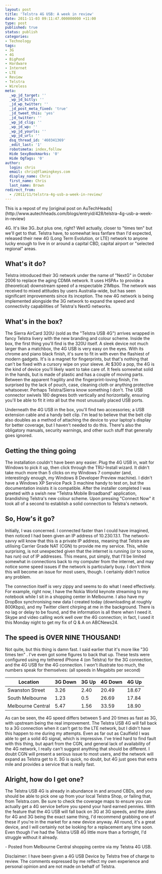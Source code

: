 ```yaml
---
layout: post
title: 'Telstra 4G USB: A week in review'
date: 2011-11-03 09:11:47.000000000 +11:00
type: post
published: true
status: publish
categories:
- Technology
tags:
- 3G
- 4G
- BigPond
- Hardware
- Internet
- LTE
- Review
- Telstra
- Wireless
meta:
  _wp_jd_target: ''
  _wp_jd_bitly: ''
  _jd_wp_twitter: ''
  _jd_post_meta_fixed: 'true'
  _jd_tweet_this: 'yes'
  _jd_twitter: ''
  _wp_jd_clig: ''
  _wp_jd_wp: ''
  _wp_jd_yourls: ''
  _wp_jd_url: ''
  dsq_thread_id: '460341369'
  _edit_last: '1'
  robotsmeta: index,follow
  Hide SexyBookmarks: '0'
  Hide OgTags: '0'
author:
  login: chris
  email: chris@flamingkeys.com
  display_name: Chris
  first_name: Chris
  last_name: Brown
redirect_from:
  - /2011/11/telstra-4g-usb-a-week-in-review/
---
```

<aside class="aside-info">This is a repost of my [original post on AuTechHeads](http://www.autechheads.com/blogs/entryid/428/telstra-4g-usb-a-week-in-review)</aside>

4G. It's like 3G..but plus one, right? Well actually, closer to "times ten" but we'll get to that. Telstra have, to somewhat less fanfare than I'd expected, released their new 4G (Long Term Evolution, or LTE) network to anyone lucky enough to live in or around a capital CBD, capital airport or "selected regional" areas.

## What's it do?

Telstra introduced their 3G network under the name of "NextG" in October 2006 to replace the aging CDMA network. It uses HSPA+ to provide a (theoretical) downstream speed of a respectable 21Mbps. The network was received to mixed attitudes by users Australia-wide, but has seen significant improvements since its inception. The new 4G network is being implemented alongside the 3G network to expand the speed and connectivity capabilities of Telstra's NextG networks.

## What's in the box?

The Sierra AirCard 320U (sold as the "Telstra USB 4G") arrives wrapped in fancy Telstra livery with the new branding and colour scheme. Inside the box, the first thing you'll find is the 320U itself. A sleek device not much larger than a matchbox, the 4G USB is very easy on the eyes. With its chrome and piano black finish, it's sure to fit in with even the flashiest of modern gadgets. It's is a magnet for fingerprints, but that's nothing that can't be fixed with a cursory wipe on your sleeve. At $300 a pop, the 4G is the kind of device you'll likely want to take care of. It feels somewhat solid in the hands, but is made of plastic and has a couple of moving parts. Between the apparent fragility and the fingerprint-loving finish, I'm surprised by the lack of pouch, case, cleaning cloth or anything protective whatsoever. Perhaps Telstra/Sierra know something I don't. The USB connector swivels 180 degrees both vertically and horizontally, ensuring you'll be able to fit it into all but the most unusually placed USB ports.

Underneath the 4G USB in the box, you'll find two accessories; a USB extension cable and a handy belt clip. I'm lead to believe that the belt clip also doubles as a method of attaching the device to your laptop's display for better coverage, but I haven't needed to do this. There's also the obligatory manuals, security warnings, and other such stuff that generally goes ignored.

## Getting the thing going

The installation couldn't have been any easier. Plug the 4G USB in, wait for Windows to pick it up, then click through the TRU-Install wizard. It didn't take much more than 5 clicks on my Windows 7 computer (and, interestingly enough, my Windows 8 Developer Preview machine). I didn't have a Windows XP Service Pack 3 machine handy to test on, but the documentation insists it is compatible. After the installer completed I was greeted with a swish new "Telstra Mobile Broadband" application, brandishing Telstra's new colour scheme. Upon pressing "Connect Now" it took all of a second to establish a solid connection to Telstra's network.

## So, How's it go?

Initially, I was concerned. I connected faster than I could have imagined, then noticed I had been given an IP address of 10.230.13.1. The network-savvy will know that this is a private IP address, meaning that Telstra are utilising Carrier Grade NAT (CGN) to provide me my service. This, while surprising, is not unexpected given that the internet is running (or to some, has run) out of IP addresses. This means, put simply, that I'll be limited somewhat in connections back to my computer from the internet, and may notice some speed issues if the network is particularly busy. I don't think this will become an issue for most users, though. I certainly didn't notice any problem.

The connection itself is very zippy and seems to do what I need effectively. For example, right now, I have the Nokia World keynote streaming to my notebook while I sit in a shopping center in Melbourne. I also have my DropBox synchronising new data I created today (downloading at roughly 800Kbps), and my Twitter client chirping at me in the background. There is no lag or delay to be found, and the information is all there when I need it. Skype and video calling work well over the 4G connection; in fact, I used it this Monday night to get my fix of Q &amp; A on ABCNews24.

## The speed is OVER NINE THOUSAND!

Not quite, but this thing is damn fast. I said earlier that it's more like "3G times ten" . I've even got some figures to back that up. These tests were configured using my tethered iPhone 4 (on Telstra) for the 3G connection, and the 4G USB for the 4G connection. I won't illustrate too much, the numbers speak for themselves:
(all speeds in Megabits per second)

| Location | 3G Down | 3G Up | 4G Down | 4G Up
| --- | --- | --- | --- | ---
| Swanston Street | 3.26 | 2.40 | 20.49 | 18.67
| South Melbourne | 1.23 | 0.5 | 26.69 | 17.84
| Melbourne Central | 5.47 | 1.56 | 33.59 | 18.90

As can be seen, the 4G speed differs between 5 and 20 times as fast as 3G, with upstream being the real improvement. The Telstra USB 4G will fall back to a 3G connection when it can't get to the LTE network, but I didn't have this happen to me during my attempts. Even as far out as Caulfield I was able to get a solid 4G signal, which is impressive.
I've tried hard to find fault with this thing, but apart from the CGN, and general lack of availability of the 4G network, I really can't suggest anything that should be different. I doubt CGN will present a serious issue to most users, and the network will expand as Telstra get to it. 3G is quick, no doubt, but 4G just goes that extra mile and provides a service that is really fast.

## Alright, how do I get one?

The Telstra USB 4G is already in abundance in and around CBDs, and you should be able to pick one up from your local Telstra Shop, or failing that, from Telstra.com. Be sure to check the coverage maps to ensure you can actually get a 4G service before you spend your hard earned pennies. With the feature that the 4G USB will fall back on 3G at 3G speeds, and the plans for 4G and 3G being the exact same thing, I'd recommend grabbing one of these if you're in the market for a new device anyway.
All round, it's a great device, and I will certainly not be looking for a replacement any time soon. Even though I've had the Telstra USB 4G little more than a fortnight, I'd struggle without it already.

\- Posted from Melbourne Central shopping centre via my Telstra 4G USB.

<aside class="aside-warning">Disclaimer: I have been given a 4G USB Device by Telstra free of charge to review. The comments expressed by me reflect my own experience and personal opinion and are not made on behalf of Telstra.</aside>
